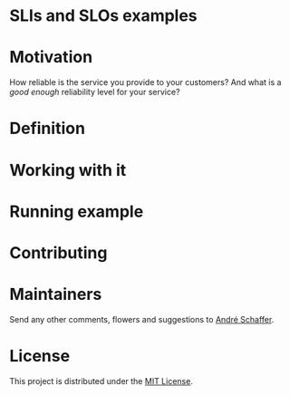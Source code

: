 # SLIs and SLOs examples

# Motivation
How reliable is the service you provide to your customers? And what is a _good enough_ reliability level for your service?  


# Definition

# Working with it

# Running example

# Contributing

# Maintainers

Send any other comments, flowers and suggestions to [André Schaffer](https://github.com/andreschaffer).

# License
This project is distributed under the [MIT License](LICENSE).
